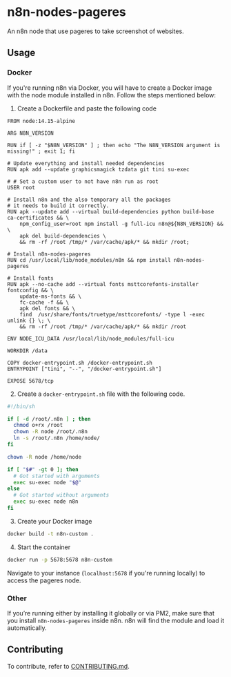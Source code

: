 # n8n-nodes-pageres

An n8n node that use pageres to take screenshot of websites.

## Usage

### Docker

If you're running n8n via Docker, you will have to create a Docker image with the node module installed in n8n. Follow the steps mentioned below:

1. Create a Dockerfile and paste the following code

```
FROM node:14.15-alpine

ARG N8N_VERSION

RUN if [ -z "$N8N_VERSION" ] ; then echo "The N8N_VERSION argument is missing!" ; exit 1; fi

# Update everything and install needed dependencies
RUN apk add --update graphicsmagick tzdata git tini su-exec

# # Set a custom user to not have n8n run as root
USER root

# Install n8n and the also temporary all the packages
# it needs to build it correctly.
RUN apk --update add --virtual build-dependencies python build-base ca-certificates && \
	npm_config_user=root npm install -g full-icu n8n@${N8N_VERSION} && \
	apk del build-dependencies \
	&& rm -rf /root /tmp/* /var/cache/apk/* && mkdir /root;

# Install n8n-nodes-pageres
RUN cd /usr/local/lib/node_modules/n8n && npm install n8n-nodes-pageres

# Install fonts
RUN apk --no-cache add --virtual fonts msttcorefonts-installer fontconfig && \
	update-ms-fonts && \
	fc-cache -f && \
	apk del fonts && \
	find  /usr/share/fonts/truetype/msttcorefonts/ -type l -exec unlink {} \; \
	&& rm -rf /root /tmp/* /var/cache/apk/* && mkdir /root

ENV NODE_ICU_DATA /usr/local/lib/node_modules/full-icu

WORKDIR /data

COPY docker-entrypoint.sh /docker-entrypoint.sh
ENTRYPOINT ["tini", "--", "/docker-entrypoint.sh"]

EXPOSE 5678/tcp
```

2. Create a `docker-entrypoint.sh` file with the following code.

```sh
#!/bin/sh

if [ -d /root/.n8n ] ; then
  chmod o+rx /root
  chown -R node /root/.n8n
  ln -s /root/.n8n /home/node/
fi

chown -R node /home/node

if [ "$#" -gt 0 ]; then
  # Got started with arguments
  exec su-exec node "$@"
else
  # Got started without arguments
  exec su-exec node n8n
fi
```

3. Create your Docker image

```sh
docker build -t n8n-custom .
```

4. Start the container

```sh
docker run -p 5678:5678 n8n-custom
```

Navigate to your instance (`localhost:5678` if you're running locally) to access the pageres node.

### Other

If you’re running either by installing it globally or via PM2, make sure that you install `n8n-nodes-pageres` inside n8n. n8n will find the module and load it automatically.

## Contributing

To contribute, refer to [CONTRIBUTING.md](./CONTRIBUTING.md).
